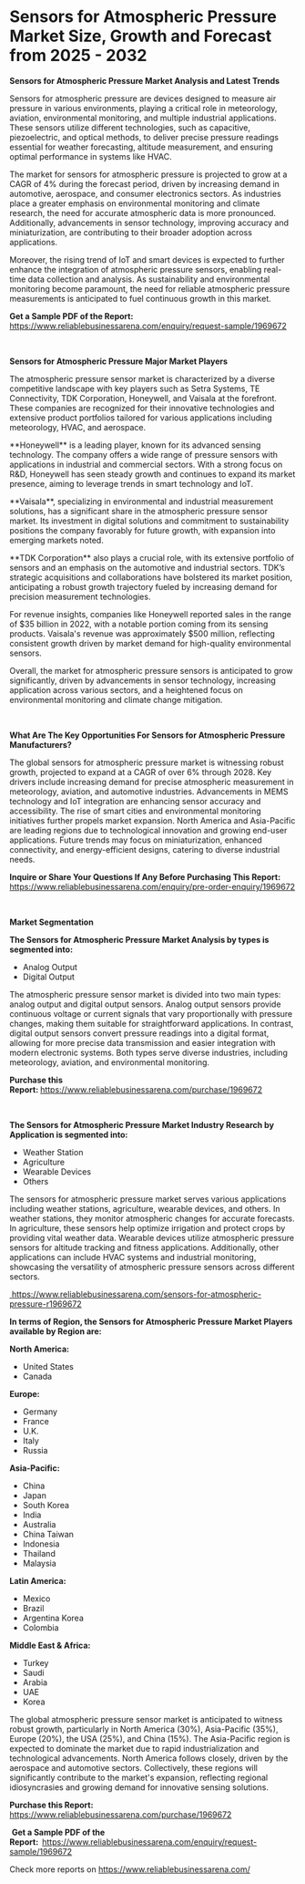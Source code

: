 <p><h1>Sensors for Atmospheric Pressure Market Size, Growth and Forecast from 2025 - 2032</h1></p><p><strong>Sensors for Atmospheric Pressure Market Analysis and Latest Trends</strong></p>
<p><p>Sensors for atmospheric pressure are devices designed to measure air pressure in various environments, playing a critical role in meteorology, aviation, environmental monitoring, and multiple industrial applications. These sensors utilize different technologies, such as capacitive, piezoelectric, and optical methods, to deliver precise pressure readings essential for weather forecasting, altitude measurement, and ensuring optimal performance in systems like HVAC.</p><p>The market for sensors for atmospheric pressure is projected to grow at a CAGR of 4% during the forecast period, driven by increasing demand in automotive, aerospace, and consumer electronics sectors. As industries place a greater emphasis on environmental monitoring and climate research, the need for accurate atmospheric data is more pronounced. Additionally, advancements in sensor technology, improving accuracy and miniaturization, are contributing to their broader adoption across applications. </p><p>Moreover, the rising trend of IoT and smart devices is expected to further enhance the integration of atmospheric pressure sensors, enabling real-time data collection and analysis. As sustainability and environmental monitoring become paramount, the need for reliable atmospheric pressure measurements is anticipated to fuel continuous growth in this market.</p></p>
<p><strong>Get a Sample PDF of the Report:&nbsp;</strong> <a href="https://www.reliablebusinessarena.com/enquiry/request-sample/1969672?utm_campaign=3062&utm_medium=2&utm_source=Github&utm_content=ia&utm_term=07042025&utm_id=sensors-for-atmospheric-pressure">https://www.reliablebusinessarena.com/enquiry/request-sample/1969672</a></p>
<p>&nbsp;</p>
<p><strong>Sensors for Atmospheric Pressure Major Market Players</strong></p>
<p><p>The atmospheric pressure sensor market is characterized by a diverse competitive landscape with key players such as Setra Systems, TE Connectivity, TDK Corporation, Honeywell, and Vaisala at the forefront. These companies are recognized for their innovative technologies and extensive product portfolios tailored for various applications including meteorology, HVAC, and aerospace.</p><p>**Honeywell** is a leading player, known for its advanced sensing technology. The company offers a wide range of pressure sensors with applications in industrial and commercial sectors. With a strong focus on R&D, Honeywell has seen steady growth and continues to expand its market presence, aiming to leverage trends in smart technology and IoT.</p><p>**Vaisala**, specializing in environmental and industrial measurement solutions, has a significant share in the atmospheric pressure sensor market. Its investment in digital solutions and commitment to sustainability positions the company favorably for future growth, with expansion into emerging markets noted.</p><p>**TDK Corporation** also plays a crucial role, with its extensive portfolio of sensors and an emphasis on the automotive and industrial sectors. TDK’s strategic acquisitions and collaborations have bolstered its market position, anticipating a robust growth trajectory fueled by increasing demand for precision measurement technologies.</p><p>For revenue insights, companies like Honeywell reported sales in the range of $35 billion in 2022, with a notable portion coming from its sensing products. Vaisala's revenue was approximately $500 million, reflecting consistent growth driven by market demand for high-quality environmental sensors. </p><p>Overall, the market for atmospheric pressure sensors is anticipated to grow significantly, driven by advancements in sensor technology, increasing application across various sectors, and a heightened focus on environmental monitoring and climate change mitigation.</p></p>
<p>&nbsp;</p>
<p><strong>What Are The Key Opportunities For Sensors for Atmospheric Pressure Manufacturers?</strong></p>
<p><p>The global sensors for atmospheric pressure market is witnessing robust growth, projected to expand at a CAGR of over 6% through 2028. Key drivers include increasing demand for precise atmospheric measurement in meteorology, aviation, and automotive industries. Advancements in MEMS technology and IoT integration are enhancing sensor accuracy and accessibility. The rise of smart cities and environmental monitoring initiatives further propels market expansion. North America and Asia-Pacific are leading regions due to technological innovation and growing end-user applications. Future trends may focus on miniaturization, enhanced connectivity, and energy-efficient designs, catering to diverse industrial needs.</p></p>
<p><strong>Inquire or Share Your Questions If Any Before Purchasing This Report:</strong> <a href="https://www.reliablebusinessarena.com/enquiry/pre-order-enquiry/1969672?utm_campaign=3062&utm_medium=2&utm_source=Github&utm_content=ia&utm_term=07042025&utm_id=sensors-for-atmospheric-pressure">https://www.reliablebusinessarena.com/enquiry/pre-order-enquiry/1969672</a></p>
<p>&nbsp;</p>
<p><strong>Market Segmentation</strong></p>
<p><strong>The Sensors for Atmospheric Pressure Market Analysis by types is segmented into:</strong></p>
<p><ul><li>Analog Output</li><li>Digital Output</li></ul></p>
<p><p>The atmospheric pressure sensor market is divided into two main types: analog output and digital output sensors. Analog output sensors provide continuous voltage or current signals that vary proportionally with pressure changes, making them suitable for straightforward applications. In contrast, digital output sensors convert pressure readings into a digital format, allowing for more precise data transmission and easier integration with modern electronic systems. Both types serve diverse industries, including meteorology, aviation, and environmental monitoring.</p></p>
<p><strong>Purchase this Report:&nbsp;</strong><a href="https://www.reliablebusinessarena.com/purchase/1969672?utm_campaign=3062&utm_medium=2&utm_source=Github&utm_content=ia&utm_term=07042025&utm_id=sensors-for-atmospheric-pressure">https://www.reliablebusinessarena.com/purchase/1969672</a></p>
<p>&nbsp;</p>
<p><strong>The Sensors for Atmospheric Pressure Market Industry Research by Application is segmented into:</strong></p>
<p><ul><li>Weather Station</li><li>Agriculture</li><li>Wearable Devices</li><li>Others</li></ul></p>
<p><p>The sensors for atmospheric pressure market serves various applications including weather stations, agriculture, wearable devices, and others. In weather stations, they monitor atmospheric changes for accurate forecasts. In agriculture, these sensors help optimize irrigation and protect crops by providing vital weather data. Wearable devices utilize atmospheric pressure sensors for altitude tracking and fitness applications. Additionally, other applications can include HVAC systems and industrial monitoring, showcasing the versatility of atmospheric pressure sensors across different sectors.</p></p>
<p><a href="https://www.reliablebusinessarena.com/sensors-for-atmospheric-pressure-r1969672?utm_campaign=3062&utm_medium=2&utm_source=Github&utm_content=ia&utm_term=07042025&utm_id=sensors-for-atmospheric-pressure">&nbsp;https://www.reliablebusinessarena.com/sensors-for-atmospheric-pressure-r1969672</a></p>
<p><strong>In terms of Region, the Sensors for Atmospheric Pressure Market Players available by Region are:</strong></p>
<p>
    <p> <strong> North America: </strong>
        <ul>
            <li>United States</li>
            <li>Canada</li>
        </ul>
        </p> 
    <p> <strong> Europe: </strong>
        <ul>
            <li>Germany</li>
            <li>France</li>
            <li>U.K.</li>
            <li>Italy</li>
            <li>Russia</li>
        </ul>
        </p> 
    <p> <strong> Asia-Pacific: </strong>
        <ul>
            <li>China</li>
            <li>Japan</li>
            <li>South Korea</li>
            <li>India</li>
            <li>Australia</li>
            <li>China Taiwan</li>
            <li>Indonesia</li>
            <li>Thailand</li>
            <li>Malaysia</li>
        </ul>
        </p> 
    <p> <strong> Latin America: </strong>
        <ul>
            <li>Mexico</li>
            <li>Brazil</li>
            <li>Argentina Korea</li>
            <li>Colombia</li>
        </ul>
        </p> 
    <p> <strong> Middle East & Africa: </strong>
        <ul>
            <li>Turkey</li>
            <li>Saudi</li>
            <li>Arabia</li>
            <li>UAE</li>
            <li>Korea</li>
        </ul>
    </p>
    </p>
<p><p>The global atmospheric pressure sensor market is anticipated to witness robust growth, particularly in North America (30%), Asia-Pacific (35%), Europe (20%), the USA (25%), and China (15%). The Asia-Pacific region is expected to dominate the market due to rapid industrialization and technological advancements. North America follows closely, driven by the aerospace and automotive sectors. Collectively, these regions will significantly contribute to the market's expansion, reflecting regional idiosyncrasies and growing demand for innovative sensing solutions.</p></p>
<p><strong>Purchase this Report: </strong><a href="https://www.reliablebusinessarena.com/purchase/1969672?utm_campaign=3062&utm_medium=2&utm_source=Github&utm_content=ia&utm_term=07042025&utm_id=sensors-for-atmospheric-pressure">https://www.reliablebusinessarena.com/purchase/1969672</a></p>
<p>&nbsp;<strong>Get a Sample PDF of the Report:&nbsp;&nbsp;</strong><a href="https://www.reliablebusinessarena.com/enquiry/request-sample/1969672?utm_campaign=3062&utm_medium=2&utm_source=Github&utm_content=ia&utm_term=07042025&utm_id=sensors-for-atmospheric-pressure">https://www.reliablebusinessarena.com/enquiry/request-sample/1969672</a></p>
<p><strong></strong></p>
<p>Check more reports on <a href="https://www.reliablebusinessarena.com/?utm_campaign=3062&utm_medium=2&utm_source=Github&utm_content=ia&utm_term=07042025&utm_id=sensors-for-atmospheric-pressure">https://www.reliablebusinessarena.com/</a></p>